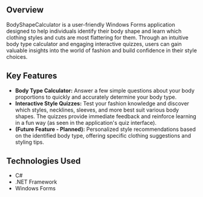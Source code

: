 ## Overview

BodyShapeCalculator is a user-friendly Windows Forms application designed to help individuals identify their body shape and learn which clothing styles and cuts are most flattering for them. Through an intuitive body type calculator and engaging interactive quizzes, users can gain valuable insights into the world of fashion and build confidence in their style choices.

## Key Features
* **Body Type Calculator:** Answer a few simple questions about your body proportions to quickly and accurately determine your body type.
* **Interactive Style Quizzes:** Test your fashion knowledge and discover which styles, necklines, sleeves, and more best suit various body shapes. The quizzes provide immediate feedback and reinforce learning in a fun way (as seen in the application's quiz interface).
* **(Future Feature - Planned):** Personalized style recommendations based on the identified body type, offering specific clothing suggestions and styling tips.

## Technologies Used
* C#
* .NET Framework
* Windows Forms

